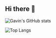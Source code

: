 ## Hi there 👋

<!--
**GavinHaydy/GavinHaydy** is a ✨ _special_ ✨ repository because its `README.md` (this file) appears on your GitHub profile.

Here are some ideas to get you started:

- 🔭 I’m currently working on ...
- 🌱 I’m currently learning ...
- 👯 I’m looking to collaborate on ...
- 🤔 I’m looking for help with ...
- 💬 Ask me about ...
- 📫 How to reach me: ...
- 😄 Pronouns: ...
- ⚡ Fun fact: ...
-->
![Gavin's GitHub stats](https://github-readme-stats.vercel.app/api?username=gavinhaydy&show_icons=true&theme=tokyonight)


![Top Langs](https://github-readme-stats.vercel.app/api/top-langs/?username=gavinhaydy&layout=compact)
